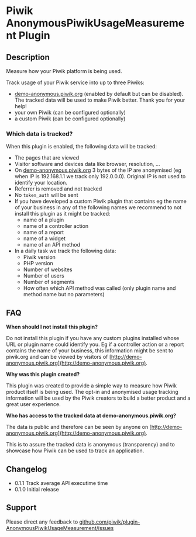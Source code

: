 # Piwik AnonymousPiwikUsageMeasurement Plugin

## Description

Measure how your Piwik platform is being used. 

Track usage of your Piwik service into up to three Piwiks:

* [demo-anonymous.piwik.org](https://demo-anonymous.piwik.org) (enabled by default but can be disabled). The tracked data will be used to make Piwik better. Thank you for your help!
* your own Piwik (can be configured optionally)
* a custom Piwik (can be configured optionally)

### Which data is tracked?

When this plugin is enabled, the following data will be tracked:

* The pages that are viewed
* Visitor software and devices data like browser, resolution, ...
* On [demo-anonymous.piwik.org](https://demo-anonymous.piwik.org) 3 bytes of the IP are anonymised (eg when IP is 192.168.1.1 we track only 192.0.0.0). Original IP is not used to identify your location.
* Referrer is removed and not tracked
* No `token_auth` will be sent
* If you have developed a custom Piwik plugin that contains eg the name of your business in any of the following names we recommend to not install this plugin as it might be tracked:
  * name of a plugin
  * name of a controller action
  * name of a report
  * name of a widget
  * name of an API method
* In a daily task we track the following data:
  * Piwik version
  * PHP version
  * Number of websites
  * Number of users
  * Number of segments
  * How often which API method was called (only plugin name and method name but no parameters)

## FAQ

__When should I not install this plugin?__

Do not install this plugin if you have any custom plugins installed whose URL or plugin name could identify you. Eg if a controller action or a report contains the name of your business, this information might be sent to piwik.org and can be viewed by visitors of [http://demo-anonymous.piwik.org](http://demo-anonymous.piwik.org).

__Why was this plugin created?__

This plugin was created to provide a simple way to measure how Piwik product itself is being used. The opt-in and anonymised usage tracking information will be used by the Piwik creators to build a better product and a great user experience.

__Who has access to the tracked data at demo-anonymous.piwik.org?__

The data is public and therefore can be seen by anyone on [http://demo-anonymous.piwik.org](http://demo-anonymous.piwik.org).

This is to assure the tracked data is anonymous (transparency) and to showcase how Piwik can be used to track an application.

## Changelog

* 0.1.1 Track average API executime time
* 0.1.0 Initial release

## Support

Please direct any feedback to [github.com/piwik/plugin-AnonymousPiwikUsageMeasurement/issues](https://github.com/piwik/plugin-AnonymousPiwikUsageMeasurement/issues)
